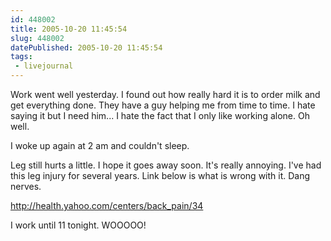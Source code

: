 ```yaml
---
id: 448002
title: 2005-10-20 11:45:54
slug: 448002
datePublished: 2005-10-20 11:45:54
tags:
 - livejournal
---
```


Work went well yesterday. I found out how really hard it is to order milk and get everything done. They have a guy helping me from time to time. I hate saying it but I need him... I hate the fact that I only like working alone. Oh well.

I woke up again at 2 am and couldn't sleep.

Leg still hurts a little. I hope it goes away soon. It's really annoying. I've had this leg injury for several years. Link below is what is wrong with it. Dang nerves.

http://health.yahoo.com/centers/back_pain/34

I work until 11 tonight. WOOOOO!

